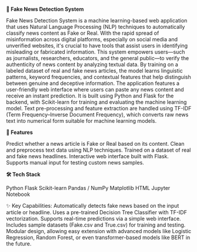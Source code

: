 **📰 Fake News Detection System**

Fake News Detection System is a machine learning-based web application that uses Natural Language Processing (NLP) techniques to automatically classify news content as Fake or Real. With the rapid spread of misinformation across digital platforms, especially on social media and unverified websites, it's crucial to have tools that assist users in identifying misleading or fabricated information.
This system empowers users—such as journalists, researchers, educators, and the general public—to verify the authenticity of news content by analyzing textual data. By training on a labeled dataset of real and fake news articles, the model learns linguistic patterns, keyword frequencies, and contextual features that help distinguish between genuine and deceptive information.
The application features a user-friendly web interface where users can paste any news content and receive an instant prediction. It is built using Python and Flask for the backend, with Scikit-learn for training and evaluating the machine learning model. Text pre-processing and feature extraction are handled using TF-IDF (Term Frequency–Inverse Document Frequency), which converts raw news text into numerical form suitable for machine learning models.

**🚀 Features**

Predict whether a news article is Fake or Real based on its content.
Clean and preprocess text data using NLP techniques.
Trained on a dataset of real and fake news headlines.
Interactive web interface built with Flask.
Supports manual input for testing custom news samples.

**🛠️ Tech Stack**

Python
Flask
Scikit-learn
Pandas / NumPy
Matplotlib 
HTML
Jupyter Notebook 

✨ Key Capabilities:
Automatically detects fake news based on the input article or headline.
Uses a pre-trained Decision Tree Classifier with TF-IDF vectorization.
Supports real-time predictions via a simple web interface.
Includes sample datasets (Fake.csv and True.csv) for training and testing.
Modular design, allowing easy extension with advanced models like Logistic Regression, Random Forest, or even transformer-based models like BERT in the future.
